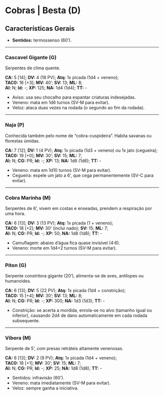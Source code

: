 # Cobras | Besta (D)

## Características Gerais

- **Sentidos:** termossenso (60’).

---

### Cascavel Gigante (G)

Serpentes de clima quente.

**CA:** 5 [14]; **DV:** 4 (18 PV); **Atq:** 1x picada (1d4 + veneno);  
**TAC0:** 16 [+3]; **MV:** 40’; **SV:** 13; **ML:** 8;  
**Al:** N; **Id:** -; **XP:** 125; **NA:** 1d4 (1d4); **TT:** -

- Aviso: usa seu chocalho para espantar criaturas indesejadas.
- Veneno: mata em 1d6 turnos (SV-M para evitar).
- Veloz: ataca duas vezes na rodada (o segundo ao fim da rodada).

---

### Naja (P)

Conhecida também pelo nome de “cobra-cuspideira”. Habita savanas ou florestas úmidas.

**CA:** 7 [12]; **DV:** 1 (4 PV); **Atq:** 1x picada (1d3 + veneno) ou 1x jato (cegueira);  
**TAC0:** 19 [+0]; **MV:** 30’; **SV:** 15; **ML:** 7;  
**Al:** N; **CG:** PR; **Id:** -; **XP:** 13; **NA:** 1d6 (1d6); **TT:** -

- Veneno: mata em 1d10 turnos (SV-M para evitar).
- Cegueira: expele um jato a 6’, que cega permanentemente (SV-C para evitar).

---

### Cobra Marinha (M)

Serpentes de 6’, vivem em costas e enseadas, prendem a respiração por uma hora.

**CA:** 6 [13]; **DV:** 3 (13 PV); **Atq:** 1x picada (1 + veneno);  
**TAC0:** 18 [+2]; **MV:** 30’ (inclui nado); **SV:** 15; **ML:** 7;  
**Al:** N; **CG:** PR; **Id:** -; **XP:** 50; **NA:** 1d8 (1d8); **TT:** -

- Camuflagem: abaixo d’água fica quase invisível (4:6).
- Veneno: morte em 1d4+2 turnos (SV-M para evitar).

---

### Píton (G)

Serpente constritora gigante (20’), alimenta-se de aves, antílopes ou humanoides.

**CA:** 6 [13]; **DV:** 5 (22 PV); **Atq:** 1x picada (1d4 + constrição);  
**TAC0:** 15 [+4]; **MV:** 30’; **SV:** 13; **ML:** 8;  
**Al:** N; **CG:** PR; **Id:** -; **XP:** 300; **NA:** 1d3 (1d3); **TT:** -

- Constrição: se acerta a mordida, enrola-se no alvo (tamanho igual ou inferior), causando 2d4 de dano automaticamente em cada rodada subsequente.

---

### Víbora (M)

Serpente de 5’, com presas retráteis altamente venenosas.

**CA:** 6 [13]; **DV:** 2 (9 PV); **Atq:** 1x picada (1d4 + veneno);  
**TAC0:** 18 [+1]; **MV:** 30’; **SV:** 15; **ML:** 7;  
**Al:** N; **CG:** PR; **Id:** -; **XP:** 25; **NA:** 1d8 (1d8); **TT:** -

- Sentidos: infravisão (60’).
- Veneno: mata imediatamente (SV-M para evitar).
- Veloz: sempre ganha a iniciativa.
